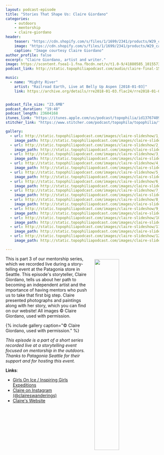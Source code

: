 ```yaml
---
layout: podcast-episode
title: "Stories That Shape Us: Claire Giordano"
categories:
    - outdoors
    - mentorship
    - claire-giordano
header:
    teaser: "https://cdn.shopify.com/s/files/1/1699/2341/products/W29_canyon-country_small_2e20d343-7185-4ccf-9e57-610826bef761_1024x1024.jpg"
    image: "https://cdn.shopify.com/s/files/1/1699/2341/products/W29_canyon-country_small_2e20d343-7185-4ccf-9e57-610826bef761_1024x1024@2x.jpg"
    caption: "Image courtesy Claire Giordano"
author_profile: false
excerpt: "Claire Giordano, artist and writer."
image: https://scontent.fsea1-1.fna.fbcdn.net/v/t1.0-9/41880585_10155737952422043_1595005816983781376_n.jpg?_nc_cat=109&_nc_ht=scontent.fsea1-1.fna&oh=f610fa5af1b885ff6c8e9c4aed308533&oe=5D7609F9
podcast_link: http://static.topophiliapodcast.com/audio/claire-final-1557518433.mp3

music:
  - name: "Mighty River"
    artist: "Railroad Earth, Live at Belly Up Aspen [2018-01-03]"
    link: https://archive.org/details/rre2018-01-03.flac24/rre2018-01-03_set1_24bit_t01.flac


podcast_file_size: "23.6MB"
podcast_duration: "19:48"
podcast_length: 23604168
itunes_link: "https://itunes.apple.com/us/podcast/topophilia/id1376740928"
stitcher_link: "https://www.stitcher.com/podcast/topophila/topophilia/"

gallery:
  - url: http://static.topophiliapodcast.com/images/claire-slideshow/1_Giordano.jpg
    image_path: http://static.topophiliapodcast.com/images/claire-slideshow/1_Giordano.jpg
  - url: http://static.topophiliapodcast.com/images/claire-slideshow/2_Giordano.jpg
    image_path: http://static.topophiliapodcast.com/images/claire-slideshow/2_Giordano.jpg
  - url: http://static.topophiliapodcast.com/images/claire-slideshow/3_Giordano.jpg
    image_path: http://static.topophiliapodcast.com/images/claire-slideshow/3_Giordano.jpg  
  - url: http://static.topophiliapodcast.com/images/claire-slideshow/4_Giordano.jpg
    image_path: http://static.topophiliapodcast.com/images/claire-slideshow/4_Giordano.jpg
  - url: http://static.topophiliapodcast.com/images/claire-slideshow/5_Giordano.jpg
    image_path: http://static.topophiliapodcast.com/images/claire-slideshow/5_Giordano.jpg
  - url: http://static.topophiliapodcast.com/images/claire-slideshow/6_Giordano.jpg
    image_path: http://static.topophiliapodcast.com/images/claire-slideshow/6_Giordano.jpg
  - url: http://static.topophiliapodcast.com/images/claire-slideshow/7_Giordano.jpg
    image_path: http://static.topophiliapodcast.com/images/claire-slideshow/7_Giordano.jpg
  - url: http://static.topophiliapodcast.com/images/claire-slideshow/8_Giordano.jpg
    image_path: http://static.topophiliapodcast.com/images/claire-slideshow/8_Giordano.jpg
  - url: http://static.topophiliapodcast.com/images/claire-slideshow/9_Giordano.jpg
    image_path: http://static.topophiliapodcast.com/images/claire-slideshow/9_Giordano.jpg
  - url: http://static.topophiliapodcast.com/images/claire-slideshow/10_Giordano.jpg
    image_path: http://static.topophiliapodcast.com/images/claire-slideshow/10_Giordano.jpg
  - url: http://static.topophiliapodcast.com/images/claire-slideshow/11_giordano.jpg
    image_path: http://static.topophiliapodcast.com/images/claire-slideshow/11_giordano.jpg
  - url: http://static.topophiliapodcast.com/images/claire-slideshow/12_Giordano.jpg
    image_path: http://static.topophiliapodcast.com/images/claire-slideshow/12_Giordano.jpg

---
```

<img style="float: right; padding: 10px" width="40%" src="https://cdn.shopify.com/s/files/1/1699/2341/files/slideshow_1_2048x.jpg?v=1517969552"/>

This is part 3 of our mentorship series, which we recorded live during a story-telling event at the Patagonia store in Seattle. This episode's storyteller, Claire Giordano, tells us about her path to becoming an independent artist and the importance of having mentors who push us to take that first big step. Claire presented photographs and paintings along with her story, which you can find on our website! All images	&copy; Claire Giordano, used with permission.

{% include gallery caption="&copy; Claire Giordano, used with permission." %}

*This episode is a part of a short series recorded live at a storytelling event focused on mentorship in the outdoors. Thanks to Patagonia Seattle for their support and for hosting this event.*

**Links**:

* [Girls On Ice / Inspiring Girls Expeditions](http://www.inspiringgirls.org/)
* [Claire on Instagram (@claireswanderings)](https://www.instagram.com/claireswanderings/?hl=en)
* [Claire's Website](https://www.claireswanderings.com/)
